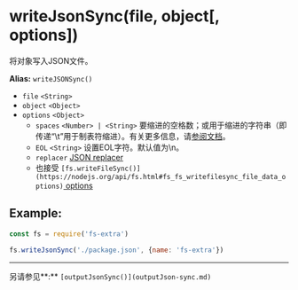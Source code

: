 # writeJsonSync(file, object[, options])

将对象写入JSON文件。

**Alias:** `writeJSONSync()`

- `file` `<String>`
- `object` `<Object>`
- `options` `<Object>` 
   - `spaces` `<Number> | <String>` 要缩进的空格数；或用于缩进的字符串（即传递“\t”用于制表符缩进）。有关更多信息，请[参阅文档](https://developer.mozilla.org/en-US/docs/Web/JavaScript/Reference/Global_Objects/JSON/stringify#The_space_argument)。
   - `EOL` `<String>` 设置EOL字符。默认值为\n。
   - `replacer` [JSON replacer](https://developer.mozilla.org/en-US/docs/Web/JavaScript/Reference/Global_Objects/JSON/stringify#The_replacer_parameter)
   - 也接受 `[fs.writeFileSync()](https://nodejs.org/api/fs.html#fs_fs_writefilesync_file_data_options)`[ options](https://nodejs.org/api/fs.html#fs_fs_writefilesync_file_data_options)

## Example:

```javascript
const fs = require('fs-extra')

fs.writeJsonSync('./package.json', {name: 'fs-extra'})
```

---

另请参见**:** `[outputJsonSync()](outputJson-sync.md)`
